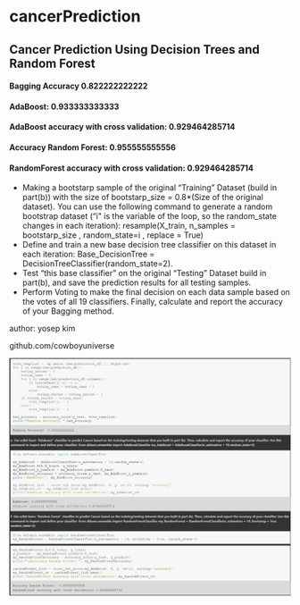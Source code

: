 # cancerPrediction


## Cancer Prediction Using Decision Trees and Random Forest
#### Bagging Accuracy 0.822222222222
#### AdaBoost: 0.933333333333
#### AdaBoost accuracy with cross validation: 0.929464285714
#### Accuracy Random Forest:  0.955555555556
#### RandomForest accuracy with cross validation: 0.929464285714

- Making a bootstarp sample of the original “Training” Dataset (build in part(b)) with the size of bootstarp_size = 0.8*(Size of the original dataset). You can use the following
command to generate a random bootstrap dataset (“i" is the variable of the loop, so
the random_state changes in each iteration):
resample(X_train, n_samples = bootstarp_size , random_state=i , replace = True)
- Define and train a new base decision tree classifier on this dataset in each iteration:
Base_DecisionTree = DecisionTreeClassifier(random_state=2).
- Test “this base classifier” on the original “Testing” Dataset build in part(b), and save
the prediction results for all testing samples.
- Perform Voting to make the final decision on each data sample based on the votes of
all 19 classifiers.
Finally, calculate and report the accuracy of your Bagging method.


author: yosep kim

github.com/cowboyuniverse

![Screenshot](https://github.com/cowboyuniverse/cancerPrediction/blob/master/blob/Capture.PNG)

<!-- ![Screenshot](Capture.png) -->
<!-- ![Alt TEXT](blob/Capture.png?raw=true "Title")
![Image description](blob/Capture.png)
![myimage-alt-tag](blob/Capture.png)
![Alt TEXT](Capture.png?raw=true "Title")
![Image description](Capture.png)
![myimage-alt-tag](Capture.png) -->
